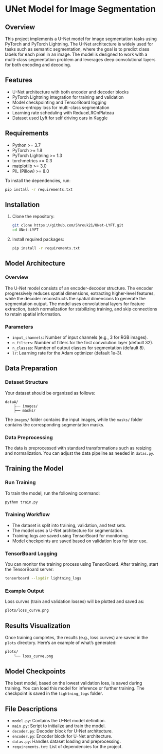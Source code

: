 
# UNet Model for Image Segmentation

## Overview
This project implements a U-Net model for image segmentation tasks using PyTorch and PyTorch Lightning. The U-Net architecture is widely used for tasks such as semantic segmentation, where the goal is to predict class labels for each pixel in an image. The model is designed to work with a multi-class segmentation problem and leverages deep convolutional layers for both encoding and decoding.

## Features
- U-Net architecture with both encoder and decoder blocks
- PyTorch Lightning integration for training and validation
- Model checkpointing and TensorBoard logging
- Cross-entropy loss for multi-class segmentation
- Learning rate scheduling with ReduceLROnPlateau
- Dataset used Lyft for self driving cars in Kaggle

## Requirements
- Python >= 3.7
- PyTorch >= 1.8
- PyTorch Lightning >= 1.3
- torchmetrics >= 0.3
- matplotlib >= 3.0
- PIL (Pillow) >= 8.0

To install the dependencies, run:

```bash
pip install -r requirements.txt
```

## Installation
1. Clone the repository:

    ```bash
    git clone https://github.com/Shrouk21/UNet-LYFT.git
    cd UNet-LYFT
    ```

2. Install required packages:

    ```bash
    pip install -r requirements.txt
    ```

## Model Architecture

### Overview
The U-Net model consists of an encoder-decoder structure. The encoder progressively reduces spatial dimensions, extracting higher-level features, while the decoder reconstructs the spatial dimensions to generate the segmentation output. The model uses convolutional layers for feature extraction, batch normalization for stabilizing training, and skip connections to retain spatial information.

### Parameters
- `input_channels`: Number of input channels (e.g., 3 for RGB images).
- `n_filters`: Number of filters for the first convolution layer (default 32).
- `n_classes`: Number of output classes for segmentation (default 8).
- `lr`: Learning rate for the Adam optimizer (default 1e-3).

## Data Preparation

### Dataset Structure

Your dataset should be organized as follows:

```
dataA/
    ├── images/
    ├── masks/
```

The `images/` folder contains the input images, while the `masks/` folder contains the corresponding segmentation masks.

### Data Preprocessing
The data is preprocessed with standard transformations such as resizing and normalization. You can adjust the data pipeline as needed in `datas.py`.

## Training the Model

### Run Training

To train the model, run the following command:

```bash
python train.py
```

### Training Workflow
- The dataset is split into training, validation, and test sets.
- The model uses a U-Net architecture for segmentation.
- Training logs are saved using TensorBoard for monitoring.
- Model checkpoints are saved based on validation loss for later use.

### TensorBoard Logging
You can monitor the training process using TensorBoard. After training, start the TensorBoard server:

```bash
tensorboard --logdir lightning_logs
```

### Example Output
Loss curves (train and validation losses) will be plotted and saved as:

```bash
plots/loss_curve.png
```

## Results Visualization
Once training completes, the results (e.g., loss curves) are saved in the `plots` directory. Here’s an example of what’s generated:

```bash
plots/
    └── loss_curve.png
```

## Model Checkpoints
The best model, based on the lowest validation loss, is saved during training. You can load this model for inference or further training. The checkpoint is saved in the `lightning_logs` folder.


## File Descriptions
- `model.py`: Contains the U-Net model definition.
- `main.py`: Script to initialize and train the model.
- `decoder.py`: Decoder block for U-Net architecture.
- `encoder.py`: Encoder block for U-Net architecture.
- `datas.py`: Handles dataset loading and preprocessing.
- `requirements.txt`: List of dependencies for the project.


